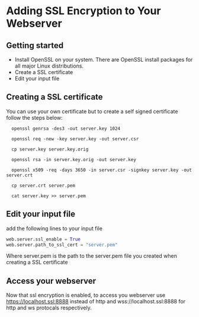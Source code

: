 # Adding SSL Encryption to Your Webserver

## Getting started
+ Install OpenSSL on your system. There are OpenSSL install packages for all major Linux distributions.
+ Create a SSL certificate
+ Edit your input file

## Creating a SSL certificate
You can use your own certificate but to create a self signed certificate follow the steps below:
```
  openssl genrsa -des3 -out server.key 1024

  openssl req -new -key server.key -out server.csr

  cp server.key server.key.orig

  openssl rsa -in server.key.orig -out server.key

  openssl x509 -req -days 3650 -in server.csr -signkey server.key -out server.crt

  cp server.crt server.pem

  cat server.key >> server.pem
```

## Edit your input file

add the following lines to your input file
```python
web.server.ssl_enable = True
web.server.path_to_ssl_cert = "server.pem"
```
Where server.pem is the path to the server.pem file you created when creating a SSL certificate

## Access your webserver
Now that ssl encryption is enabled, to access you webserver use https://localhost.ssl:8888 instead of http and wss://localhost.ssl:8888 for http and ws protocals respectively.
